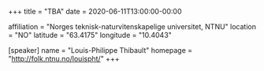 +++
title = "TBA"
date = 2020-06-11T13:00:00-00:00

affiliation = "Norges teknisk-naturvitenskapelige universitet, NTNU"
location = "NO"
latitude = "63.4175"
longitude = "10.4043"

[speaker]
  name = "Louis-Philippe Thibault"
  homepage = "http://folk.ntnu.no/louispht/"
+++
